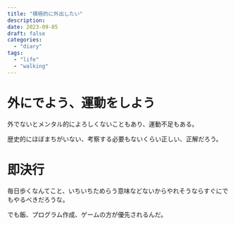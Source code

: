 ```yaml
---
title: "積極的に外出したい"
description:
date: 2023-09-05
draft: false
categories:
  - "diary"
tags:
  - "life"
  - "walking"
---
```


# 外にでよう、運動をしよう

外でないとメンタル的によろしくないこともあり、運動不足もある。

歴史的にほぼまちがいない、考察する必要もないくらい正しい、正解だろう。

# 即決行

毎日歩くなんてこと、いちいちためらう意味などないからやれそうならすぐにでもやるべきだろうな。

でも飯、プログラム作成、ゲームの方が優先されるんだ。
